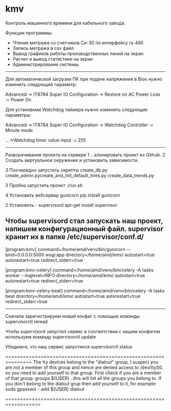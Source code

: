 # kmv
Контроль машинного времени для кабельного завода.

Функции программы:
 - Чтение метража со счетчиков Си-30 по интерфейсу rs-485
 - Запись метража в csv файл
 - Вывод графиков работы производственных линий на экран
 - Расчет и вывод статистики на экран
 - Администрирование системы


------------------------------------------------
Для автоматической загрузки ПК при подаче напряжения в Bios нужно изменить следующий параметр:

Advanced -> IT8784 Super IO Configuration -> Restore on AC Power Loss := Power On

 
Для установкми Watchdog таймера нужно изменить следующие параметры:

Advanced -> IT8784 Super IO Configuration -> Watchdog Controller := Minute mode

...->Watchdog timer value input := 255

----------------------------------------------
Разворачивание проекта на сервере
1 ...клонировать проект из Github.
2 Создать виртуальное окружение и установить зависимости.

3 Поочередно запустить скрипты
create_db.py
create_admin.pycreate_and_init_default_lines.py create_data_trends.py 


3 Пробно запустить проект 
./run.sh

4 Установить вебсервер gunicorn
pip install gunicorn




2 Установить - supervisord 
apt-get install supervisor

Чтобы supervisord стал запускать наш проект, напишем конфигурационный файл. 
supervisor хранит их в папке /etc/supervisor/conf.d/
---------------

[program:kmv]
command=/home/amd/venv/bin/gunicorn --bind=0.0.0.0:5000 wsgi:app
directory=/home/amd/kmv/
autostart=true
autorestart=true
redirect_stderr=true

[program:kmv-celery]
command=/home/amd/venv/bin/celery -A tasks worker --loglevel=INFO
directory=/home/amd/kmv/
autostart=true
autorestart=true
redirect_stderr=true

[program:kmv-celery-beat]
command=/home/amd/venv/bin/celery -A tasks beat
directory=/home/amd/kmv/
autostart=true
autorestart=true
redirect_stderr=true

--------------

Сначала зарегистрируем новый конфиг с помощью команды 
supervisorctl reread

Чтобы supervisord запустил сервис в соответствии с нашим конфигом используем команду 
supervisorctl update

Убедимся, что наш сервис запустился 
supervisorctl status



===============================================================
The tty devices belong to the "dialout" group, I suspect you are not a member of this group and hence are denied access to /dev/ttyS0, so you need to add yourself to that group.
First check if you are a member of that group:
groups ${USER}
..this will list all the groups you belong to. If you don't belong to the dialout grup then add yourself to it, for example:
sudo gpasswd --add ${USER} dialout


==================================================================
